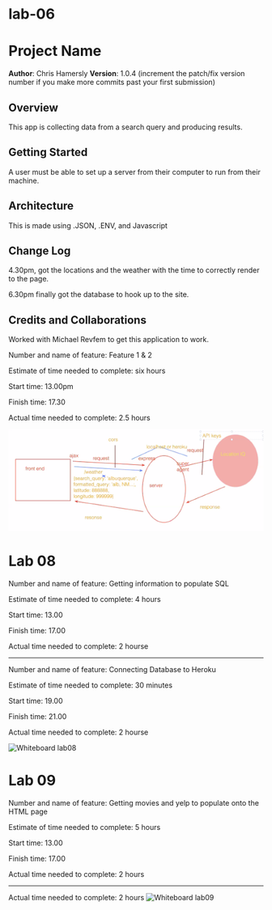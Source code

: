 # lab-06
# Project Name

**Author**: Chris Hamersly
**Version**: 1.0.4 (increment the patch/fix version number if you make more commits past your first submission)

## Overview
This app is collecting data from a search query and producing results.

## Getting Started
A user must be able to set up a server from their computer to run from their machine. 

## Architecture
This is made using .JSON, .ENV, and Javascript

## Change Log
4.30pm, got the locations and the weather with the time to correctly render to the page. 

6.30pm finally got the database to hook up to the site.
## Credits and Collaborations
Worked with Michael Revfem to get this application to work. 


Number and name of feature: Feature 1 & 2 

Estimate of time needed to complete: six hours

Start time: 13.00pm

Finish time: 17.30

Actual time needed to complete: 2.5 hours



![Whiteboard lab07](image/Lab07-whiteboard.png)

# Lab 08

Number and name of feature: Getting information to populate SQL

Estimate of time needed to complete: 4 hours

Start time: 13.00

Finish time: 17.00

Actual time needed to complete: 2 hourse

***

Number and name of feature: Connecting Database to Heroku

Estimate of time needed to complete: 30 minutes

Start time: 19.00

Finish time: 21.00

Actual time needed to complete: 2 hourse

![Whiteboard lab08](image/Lab08.png)

# Lab 09

Number and name of feature: Getting movies and yelp to populate onto the HTML page

Estimate of time needed to complete: 5 hours

Start time: 13.00

Finish time: 17.00

Actual time needed to complete: 2 hours

***



Actual time needed to complete: 2 hours
![Whiteboard lab09](image/Lab09.png)

